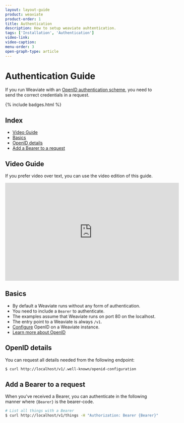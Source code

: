 ```yaml
---
layout: layout-guide
product: weaviate
product-order: 1
title: Authentication
description: How to setup weaviate auhtentication.
tags: ['Installation', 'Authentication']
video-link:
video-caption:
menu-order: 3
open-graph-type: article
---
```


# Authentication Guide

If you run Weaviate with an [OpenID authentication scheme](./installation#openid-authentication), you need to send the correct credentials in a request.

{% include badges.html %}

## Index

- [Video Guide](#video-guide)
- [Basics](#basics)
- [OpenID details](#openid-details)
- [Add a Bearer to a request](#add-a-bearer-to-a-request)

## Video Guide

If you prefer video over text, you can use the video edition of this guide.

<iframe width="560" height="315" src="https://www.youtube.com/embed/5bqpcIX2VDQ" frameborder="0" allow="accelerometer; autoplay; encrypted-media; gyroscope; picture-in-picture" allowfullscreen></iframe>

## Basics

- By default a Weaviate runs without any form of authentication.
- You need to include a `Bearer` to authenticate.
- The examples assume that Weaviate runs on port 80 on the localhost.
- The entry point to a Weaviate is always `/v1`.
- [Configure](./installation#openid-authentication) OpenID on a Weaviate instance.
- [Learn more about OpenID](http://openidexplained.com/)

## OpenID details

You can request all details needed from the following endpoint:

```bash
$ curl http://localhost/v1/.well-known/openid-configuration
```

## Add a Bearer to a request

When you've received a Bearer, you can authenticate in the following manner where `{Bearer}` is the bearer-code.

```bash
# List all things with a Bearer
$ curl http://localhost/v1/things -H "Authorization: Bearer {Bearer}"
```